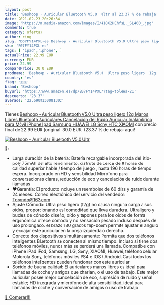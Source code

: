 ```yaml
---
layout: post
title: 'Beshoop - Auricular Bluetooth V5.0  Ultr al 23.37 % de rebaja'
date: 2021-02-23 20:26:34
image: 'https://m.media-amazon.com/images/I/418X2HEhfsL._SL400_.jpg'
comments: true
category: ofertas
author: ring
slug: 'B07FY14PXL-es Beshoop - Auricular Bluetooth V5.0 Ultra peso ligero 12g...'
sku: 'B07FY14PXL-es'
tags: [ 'ipad','iphone', ]
actualPrice: 22.99 EUR
currency: EUR
price: 22.99
comparePrice: 30.0 EUR
prodname: 'Beshoop - Auricular Bluetooth V5.0  Ultra peso ligero  12g  Manos Libres Bluetooth Auriculares Cancelación del Ruido Auricular Inalámbrico para Móvil iPhone Ipad Samsung HUAWEI LG Sony HTC XIAOMI'
country: 'es'
flag: '🇪🇸'
brand: 'Beshoop'
buyurl: 'https://www.amazon.es/dp/B07FY14PXL/?tag=tolees-21'
descuento: '23.37'
average: '22.6908130081302'
---
```


Tienes [Beshoop - Auricular Bluetooth V5.0  Ultra peso ligero  12g  Manos Libres Bluetooth Auriculares Cancelación del Ruido Auricular Inalámbrico para Móvil iPhone Ipad Samsung HUAWEI LG Sony HTC XIAOMI](https://www.amazon.es/dp/B07FY14PXL/?tag=tolees-21) con precio final de  22.99 EUR (original: 30.0 EUR) (23.37 %  de rebaja) aqui!

[![Beshoop - Auricular Bluetooth V5.0  Ultr](https://m.media-amazon.com/images/I/418X2HEhfsL._SL400_.jpg)](https://www.amazon.es/dp/B07FY14PXL/?tag=tolees-21)

🔎:

- Larga duración de la batería: Batería recargable incorporada del litio-poly 75mAh del alto rendimiento, disfrute de cerca de 8 horas de calidad superior hable / tiempo del juego , hasta 196 horas de tiempo espera. Incorporado en HD y sensibilidad Micrófono para conversaciones claras, reducción de eco y cancelación de ruido durante llamadas
- ❤Garantía: El producto incluye un reembolso de 60 días y garantía de 24 meses. Correo electrónico del servicio del vendedor: Torondo@163.com
- Ajuste Cómodo: Ultra peso ligero (12g) no causa ninguna carga a sus oídos, proporcionando así comodidad que lleva duradera. Ultraligero y bucles de cómodo diseño, oído y tapones para los oídos de forma ergonómica ofrece cómodo y no sensación pesado incluso después de uso prolongado. el brazo 180 grados flip-boom permite ajustar el ángulo y encajar este auricular en la oreja izquierda o derecha.
- Conecte dos dispositivos simultáneamente: Permita que dos teléfonos inteligentes Bluetooth se conecten al mismo tiempo. Incluso si tiene dos teléfonos móviles, nunca más se perderá una llamada. Compatible con iPhone iPad iPod, Samsung, LG, Sony, XIAOMI, Huawei, teléfono celular Motorola Sony, teléfonos móviles PS4 e IOS / Android. Casi todos los teléfonos inteligentes pueden funcionar con este auricular
- Sonido de buena calidad: El auriculares manos libres es ideal para llamadas de coche y amigos que charlan, o el uso de trabajo. Este mejor auricular posee mejor cancelación de eco, supresión de ruido y señal estable; HD integrada y micrófono de alta sensibilidad, ideal para llamadas de coche y conversación de amigos o uso de trabajo

[🛒 Comprar!!!](https://www.amazon.es/dp/B07FY14PXL/?tag=tolees-21)

